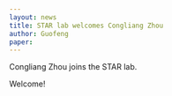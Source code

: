 ```yaml
---
layout: news
title: STAR lab welcomes Congliang Zhou 
author: Guofeng
paper: 
---
```

Congliang Zhou joins the STAR lab. 

Welcome!

